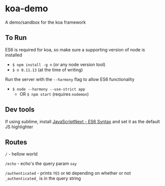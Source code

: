 # koa-demo
A demo/sandbox for the koa framework


## To Run

ES6 is required for koa, so make sure a supporting version of node is installed

- `$ npm install -g n` (or any node version tool)
- `$ n 0.11.13` (at the time of writing)

Run the server with the `--harmony` flag to allow ES6 functionality

- `$ node --harmony --use-strict app`
  - OR `$ npm start` (requires `nodemon`)

## Dev tools

If using sublime, install [Java​Script​Next - ES6 Syntax](https://packagecontrol.io/packages/JavaScriptNext%20-%20ES6%20Syntax) and set it as the default JS highlighter

## Routes

`/` - hellow world

`/echo` - echo's the query param `say`

`/authenticated` - prints `YES` or `NO` depending on whether or not `_authenticated_` is in the query string